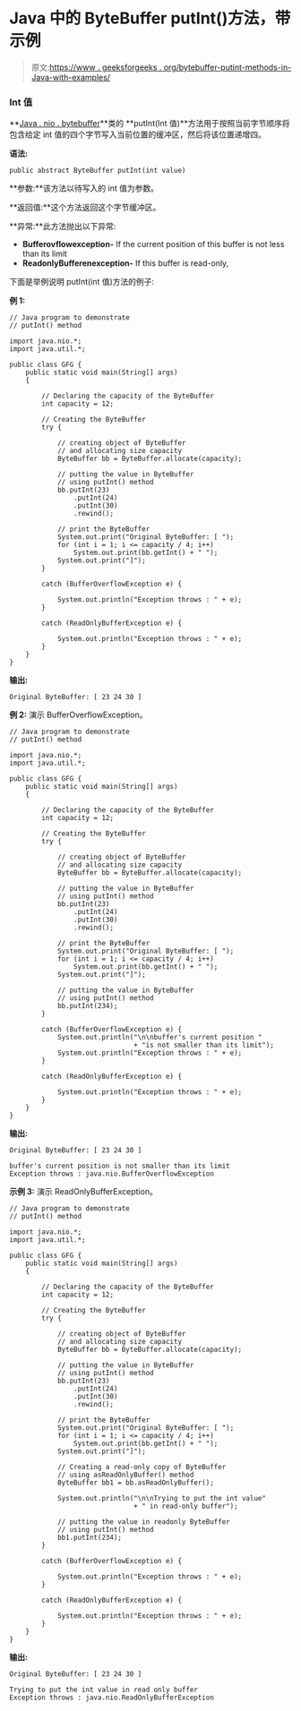 # Java 中的 ByteBuffer putInt()方法，带示例

> 原文:[https://www . geeksforgeeks . org/bytebuffer-putint-methods-in-Java-with-examples/](https://www.geeksforgeeks.org/bytebuffer-putint-methods-in-java-with-examples/)

### Int 值

**[Java . nio . bytebuffer](https://www.geeksforgeeks.org/tag/java-bytebuffer/)**类的 **putInt(Int 值)**方法用于按照当前字节顺序将包含给定 int 值的四个字节写入当前位置的缓冲区，然后将该位置递增四。

**语法:**

```
public abstract ByteBuffer putInt(int value)
```

**参数:**该方法以待写入的 int 值为参数。

**返回值:**这个方法返回这个字节缓冲区。

**异常:**此方法抛出以下异常:

*   **Bufferovflowexception-** If the current position of this buffer is not less than its limit
*   **ReadonlyBufferenexception-** If this buffer is read-only,

下面是举例说明 putInt(int 值)方法的例子:

**例 1:**

```
// Java program to demonstrate
// putInt() method

import java.nio.*;
import java.util.*;

public class GFG {
    public static void main(String[] args)
    {

        // Declaring the capacity of the ByteBuffer
        int capacity = 12;

        // Creating the ByteBuffer
        try {

            // creating object of ByteBuffer
            // and allocating size capacity
            ByteBuffer bb = ByteBuffer.allocate(capacity);

            // putting the value in ByteBuffer
            // using putInt() method
            bb.putInt(23)
                .putInt(24)
                .putInt(30)
                .rewind();

            // print the ByteBuffer
            System.out.print("Original ByteBuffer: [ ");
            for (int i = 1; i <= capacity / 4; i++)
                System.out.print(bb.getInt() + " ");
            System.out.print("]");
        }

        catch (BufferOverflowException e) {

            System.out.println("Exception throws : " + e);
        }

        catch (ReadOnlyBufferException e) {

            System.out.println("Exception throws : " + e);
        }
    }
}
```

**输出:**

```
Original ByteBuffer: [ 23 24 30 ]

```

**例 2:** 演示 BufferOverflowException。

```
// Java program to demonstrate
// putInt() method

import java.nio.*;
import java.util.*;

public class GFG {
    public static void main(String[] args)
    {

        // Declaring the capacity of the ByteBuffer
        int capacity = 12;

        // Creating the ByteBuffer
        try {

            // creating object of ByteBuffer
            // and allocating size capacity
            ByteBuffer bb = ByteBuffer.allocate(capacity);

            // putting the value in ByteBuffer
            // using putInt() method
            bb.putInt(23)
                .putInt(24)
                .putInt(30)
                .rewind();

            // print the ByteBuffer
            System.out.print("Original ByteBuffer: [ ");
            for (int i = 1; i <= capacity / 4; i++)
                System.out.print(bb.getInt() + " ");
            System.out.print("]");

            // putting the value in ByteBuffer
            // using putInt() method
            bb.putInt(234);
        }

        catch (BufferOverflowException e) {
            System.out.println("\n\nbuffer's current position "
                               + "is not smaller than its limit");
            System.out.println("Exception throws : " + e);
        }

        catch (ReadOnlyBufferException e) {

            System.out.println("Exception throws : " + e);
        }
    }
}
```

**输出:**

```
Original ByteBuffer: [ 23 24 30 ]

buffer's current position is not smaller than its limit
Exception throws : java.nio.BufferOverflowException

```

**示例 3:** 演示 ReadOnlyBufferException。

```
// Java program to demonstrate
// putInt() method

import java.nio.*;
import java.util.*;

public class GFG {
    public static void main(String[] args)
    {

        // Declaring the capacity of the ByteBuffer
        int capacity = 12;

        // Creating the ByteBuffer
        try {

            // creating object of ByteBuffer
            // and allocating size capacity
            ByteBuffer bb = ByteBuffer.allocate(capacity);

            // putting the value in ByteBuffer
            // using putInt() method
            bb.putInt(23)
                .putInt(24)
                .putInt(30)
                .rewind();

            // print the ByteBuffer
            System.out.print("Original ByteBuffer: [ ");
            for (int i = 1; i <= capacity / 4; i++)
                System.out.print(bb.getInt() + " ");
            System.out.print("]");

            // Creating a read-only copy of ByteBuffer
            // using asReadOnlyBuffer() method
            ByteBuffer bb1 = bb.asReadOnlyBuffer();

            System.out.println("\n\nTrying to put the int value"
                               + " in read-only buffer");

            // putting the value in readonly ByteBuffer
            // using putInt() method
            bb1.putInt(234);
        }

        catch (BufferOverflowException e) {

            System.out.println("Exception throws : " + e);
        }

        catch (ReadOnlyBufferException e) {

            System.out.println("Exception throws : " + e);
        }
    }
}
```

**输出:**

```
Original ByteBuffer: [ 23 24 30 ]

Trying to put the int value in read only buffer
Exception throws : java.nio.ReadOnlyBufferException

```